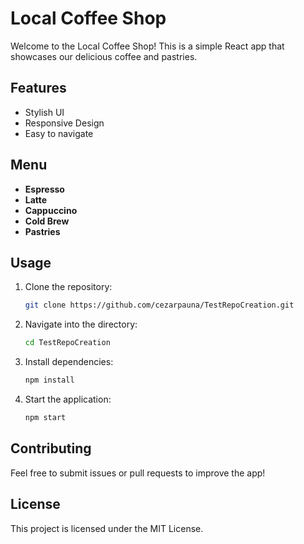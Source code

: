 # Local Coffee Shop

Welcome to the Local Coffee Shop! This is a simple React app that showcases our delicious coffee and pastries.

## Features
- Stylish UI
- Responsive Design
- Easy to navigate

## Menu
- **Espresso**
- **Latte**
- **Cappuccino**
- **Cold Brew**
- **Pastries**

## Usage
1. Clone the repository:
   ```bash
   git clone https://github.com/cezarpauna/TestRepoCreation.git
   ```
2. Navigate into the directory:
   ```bash
   cd TestRepoCreation
   ```
3. Install dependencies:
   ```bash
   npm install
   ```
4. Start the application:
   ```bash
   npm start
   ```

## Contributing
Feel free to submit issues or pull requests to improve the app!

## License
This project is licensed under the MIT License.